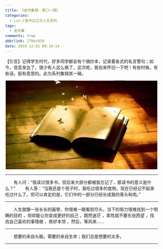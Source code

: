 ```yaml
---
title: 《金句集锦：第〇一辑》
categories:
  - Lin.C读书记之泛人文系列
tags:
  - 金句集
comments: true
abbrlink: 27bbc029
date: 2018-12-01 08:10:14
---
```

【引言】记得学生时代，好多同学都会有个摘抄本，记录着各式的名言警句；如今，信息发达了，很少有人这么做了，这次呢，我也来怀旧一下吧！有些时候，有些话，挺有意思的。此为系列集锦其一辑。
<div align=center><img src="https://github.com/ttfisher/images/raw/master/2018/2018-12-01-01.jpg" width="500"/></div>
<!-- more -->

******
&emsp;&emsp;有人问：“我读过很多书，但后来大部分都被我忘记了，那读书的意义是什么？”
&emsp;&emsp;有人答：“当我还是个孩子时，我吃过很多的食物，现在已经记不起来吃过什么了。但可以肯定的是，它们中的一部分已经长成我的骨头和肉。”
******
&emsp;&emsp;人生就像一张长长的画卷，你很难一眼看到尽头，当下的努力很难找到一个明确的目的 ，但却能让你变成更好的自己 ，既然迷茫 ，索性就不要东张西望 ，找找自己喜欢的事情做 ，练好本领 ，然后，等风来......
******
&emsp;&emsp;想要的来自头脑，需要的来自生命；我们总是想要的太多。
******
